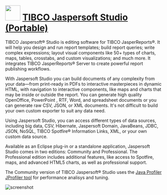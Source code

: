 ﻿# <img src="https://cdn.jsdelivr.net/gh/chtof/chocolatey-packages/automatic/tjs.portable/tjs.portable.png" width="48" height="48"/> [TIBCO Jaspersoft Studio (Portable)](https://chocolatey.org/packages/tjs.portable)

TIBCO Jaspersoft® Studio is editing software for TIBCO JasperReports®. It will help you design and run report templates; build report queries; write complex expressions; layout visual components like 50+ types of charts, maps, tables, crosstabs, and custom visualizations; and much more. It integrates TIBCO JasperReports® Server to create powerful report publishing workflows.

 
With Jaspersoft Studio you can build documents of any complexity from your data—from print-ready in PDFs to interactive masterpieces in dynamic HTML, with navigation to interactive components, like maps and charts that may be inside or outside the report. You can generate high quality OpenOffice, PowerPoint , RTF, Word, and spreadsheet documents or you can generate raw CSV, JSON, or XML  documents. It's not difficult to build your own custom exporter to suit any data need.

 
Using Jaspersoft Studio, you can access different types of data sources, including big data, CSV, Hibernate, Jaspersoft Domain, JavaBeans, JDBC, JSON, NoSQL, TIBCO Spotfire® Information Links, XML, or your own custom data source.

 
Available as an Eclipse plug-in or a standalone application, Jaspersoft Studio comes in two editions: Community and Professional. The Professional edition includes additional features, like access to Spotfire, maps, and advanced HTML5 charts, as well as professional support.

The Community version of TIBCO Jaspersoft® Studio uses the [Java Profiler JProfiler tool](https://www.ej-technologies.com/products/jprofiler/overview.html) for performance analisys and tuning.

![screenshot](https://cdn.jsdelivr.net/gh/chtof/chocolatey-packages/automatic/tjs.portable/screenshot.png)